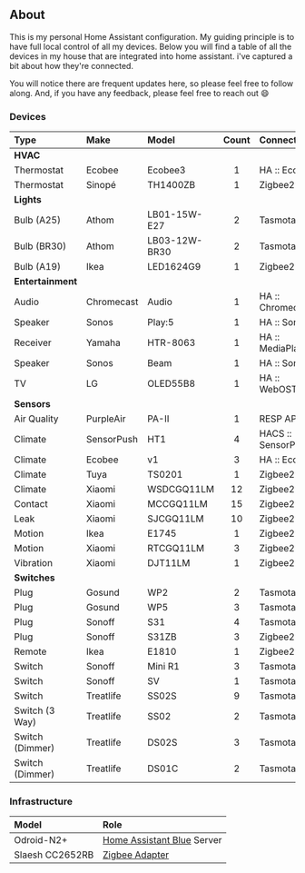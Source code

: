 ## About

This is my personal Home Assistant configuration. My guiding principle is to have
full local control of all my devices. Below you will find a table of all the devices
in my house that are integrated into home assistant. i've captured a bit about how
they're connected.

You will notice there are frequent updates here, so please feel free to follow along.
And, if you have any feedback, please feel free to reach out :smile:

### Devices

| Type              | Make       | Model         | Count | Connectivity       |
| :---              | :---       | :---          | :--:  | :--                |
| **HVAC**          |
| Thermostat        | Ecobee     | Ecobee3       | 1     | HA :: Ecobee       |
| Thermostat        | Sinopé     | TH1400ZB      | 1     | Zigbee2MQTT        |
| **Lights**        |
| Bulb (A25)        | Athom      | LB01-15W-E27  | 2     | Tasmota            |
| Bulb (BR30)       | Athom      | LB03-12W-BR30 | 2     | Tasmota            |
| Bulb (A19)        | Ikea       | LED1624G9     | 1     | Zigbee2MQTT        |
| **Entertainment** |
| Audio             | Chromecast | Audio         | 1     | HA :: Chromecast   |
| Speaker           | Sonos      | Play:5        | 1     | HA :: Sonos        |
| Receiver          | Yamaha     | HTR-8063      | 1     | HA :: MediaPlayers |
| Speaker           | Sonos      | Beam          | 1     | HA :: Sonos        |
| TV                | LG         | OLED55B8      | 1     | HA :: WebOSTV      |
| **Sensors**       |
| Air Quality       | PurpleAir  | PA-II         | 1     | RESP API           |
| Climate           | SensorPush | HT1           | 4     | HACS :: SensorPush |
| Climate           | Ecobee     | v1            | 3     | HA :: Ecobee       |
| Climate           | Tuya       | TS0201        | 1     | Zigbee2MQTT        |
| Climate           | Xiaomi     | WSDCGQ11LM    | 12    | Zigbee2MQTT        |
| Contact           | Xiaomi     | MCCGQ11LM     | 15    | Zigbee2MQTT        |
| Leak              | Xiaomi     | SJCGQ11LM     | 10    | Zigbee2MQTT        |
| Motion            | Ikea       | E1745         | 1     | Zigbee2MQTT        |
| Motion            | Xiaomi     | RTCGQ11LM     | 3     | Zigbee2MQTT        |
| Vibration         | Xiaomi     | DJT11LM       | 1     | Zigbee2MQTT        |
| **Switches**      |
| Plug              | Gosund     | WP2           | 2     | Tasmota            |
| Plug              | Gosund     | WP5           | 3     | Tasmota            |
| Plug              | Sonoff     | S31           | 4     | Tasmota            |
| Plug              | Sonoff     | S31ZB         | 3     | Zigbee2MQTT        |
| Remote            | Ikea       | E1810         | 1     | Zigbee2MQTT        |
| Switch            | Sonoff     | Mini R1       | 3     | Tasmota            |
| Switch            | Sonoff     | SV            | 1     | Tasmota            |
| Switch            | Treatlife  | SS02S         | 9     | Tasmota            |
| Switch (3 Way)    | Treatlife  | SS02          | 2     | Tasmota            |
| Switch (Dimmer)   | Treatlife  | DS02S         | 3     | Tasmota            |
| Switch (Dimmer)   | Treatlife  | DS01C         | 2     | Tasmota            |

 ### Infrastructure

 | Model           | Role                                                              |
 | :---            | :---                                                              |
 | Odroid-N2+      | [Home Assistant Blue](https://www.home-assistant.io/blue/) Server | 
 | Slaesh CC2652RB | [Zigbee Adapter ](https://slae.sh/projects/cc2652/)               |